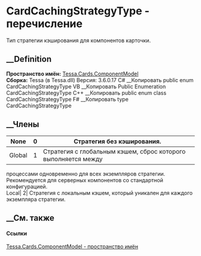# CardCachingStrategyType - перечисление
Тип стратегии кэширования для компонентов карточки.
## __Definition
 **Пространство имён:**
[Tessa.Cards.ComponentModel](N_Tessa_Cards_ComponentModel.htm)  
 **Сборка:** Tessa (в Tessa.dll) Версия: 3.6.0.17
C# __Копировать
     public enum CardCachingStrategyType
VB __Копировать
     Public Enumeration CardCachingStrategyType
C++ __Копировать
     public enum class CardCachingStrategyType
F# __Копировать
     type CardCachingStrategyType
##  __Члены
None| 0|  Стратегия без кэширования.  
---|---|---  
Global| 1|  Стратегия с глобальным кэшем, сброс которого выполняется между
процессами одновременно для всех экземпляров стратегии. Рекомендуется для
серверных компонентов со стандартной конфигурацией.  
Local| 2|  Стратегия с локальным кэшем, который уникален для каждого
экземпляра стратегии.  
## __См. также
#### Ссылки
[Tessa.Cards.ComponentModel - пространство
имён](N_Tessa_Cards_ComponentModel.htm)
